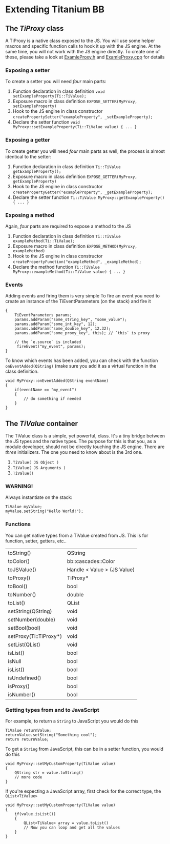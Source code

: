 # Extending Titanium BB


## The *TiProxy* class
A TiProxy is a native class exposed to the JS. You will use some helper macros and specific function calls to hook it up with the JS engine. At the same time, you will not work with the JS engine directly.
To create one of these, please take a look at [ExamleProxy.h](ExamleProxy.h) and [ExamleProxy.cpp](ExamleProxy.cpp) for details
### Exposing a setter
To create a setter you will need _four_ main parts:

1. Function declaration in class definition
```void setExampleProperty(Ti::TiValue);```
2. Exposure macro  in class definition ```EXPOSE_SETTER(MyProxy, setExampleProperty)```
3. Hook to the JS engine in class constructor ```createPropertySetter("exampleProperty", _setExampleProperty);```
4. Declare the setter function ```void MyProxy::setExampleProperty(Ti::TiValue value) { ... }```

### Exposing a getter
To create getter you will need _four_ main parts as well, the process is almost identical to the setter:

1. Function declaration in class definition
```Ti::TiValue getExampleProperty();```
2. Exposure macro in class definition ```EXPOSE_GETTER(MyProxy, getExampleProperty)```
3. Hook to the JS engine in class constructor ```createPropertyGetter("exampleProperty", _getExampleProperty);```
4. Declare the setter function ```Ti::TiValue MyProxy::getExampleProperty() { ... }```

### Exposing a method
Again, _four_ parts are required to expose a method to the JS

1. Function declaration in class definition
```Ti::TiValue exampleMethod(Ti::TiValue);```
2. Exposure macro in class definition ```EXPOSE_METHOD(MyProxy, exampleMethod)```
3. Hook to the JS engine in class constructor ```createPropertyFunction("exampleMethod", _exampleMethod);```
4. Declare the method function ```Ti::TiValue MyProxy::exampleMethod(Ti::TiValue value) { ... }```

### Events
Adding events and firing them is very simple
To fire an event you need to create an instance of the TiEventParameters (on the stack) and fire it

    {
        TiEventParameters params;
        params.addParam("some_string_key", "some_value");
        params.addParam("some_int_key", 12);
        params.addParam("some_double_key", 12.32);
        params.addParam("some_proxy_key", this); // `this` is proxy

        // the `e.source` is included
         fireEvent("my_event", params);
    }

To know which events has been added, you can check with the function `onEventAdded(QString)` (make sure you add it as a virtual function in the class definition.

    void MyProxy::onEventAdded(QString eventName)
    {
        if(eventName == "my_event")
        {
            // do something if needed
        }
    }

## The _TiValue_ container
The TiValue class is a simple, yet powerful, class. It's a tiny bridge between the JS types and the native types. The purpose for this is that you, as a module developer, should not be directly touching the JS engine. There are _three_ initializers. The one you need to know about is the 3rd one.

1. ```TiValue( JS Object )```
2. ```TiValue( JS Arguments )```
3. ```TiValue()```

### WARNING!
Always instantiate on the stack:

    TiValue myValue;  
    myValue.setString("Hello World!");

### Functions
You can get native types from a TiValue created from JS. This is for function, setter, getters, etc..

<table>
   <tr> <td>toString() </td>                  <td>QString </td> </tr> 
   <tr> <td>toColor() </td>                   <td>bb::cascades::Color </td> </tr> 
   <tr> <td>toJSValue() </td>                 <td>Handle < Value > (JS Value) </td> </tr> 
   <tr> <td>toProxy() </td>                   <td>TiProxy* </td> </tr> 
   <tr> <td>toBool() </td>                    <td>bool </td> </tr> 
   <tr> <td>toNumber() </td>                  <td>double </td> </tr> 
   <tr> <td>toList() </td>                    <td>QList<TiValue> </td> </tr> 
   <tr> <td>setString(QString) </td>          <td>void </td> </tr>
   <tr> <td>setNumber(double) </td>           <td>void </td> </tr> 
   <tr> <td>setBool(bool) </td>               <td>void </td> </tr> 
   <tr> <td>setProxy(Ti::TiProxy*) </td>      <td>void </td> </tr> 
   <tr> <td>setList(QList<Ti::TiValue>) </td> <td>void </td> </tr> 
   <tr> <td>isList() </td>                    <td>bool </td> </tr> 
   <tr> <td>isNull </td>                      <td>bool </td> </tr> 
   <tr> <td>isList() </td>                    <td>bool </td> </tr> 
   <tr> <td>isUndefined() </td>               <td>bool </td> </tr> 
   <tr> <td>isProxy() </td>                   <td>bool </td> </tr> 
   <tr> <td>isNumber() </td>                  <td>bool </td> </tr> 
</table>

### Getting types from and to JavaScript

For example, to return a `String` to JavaScript you would do this

    TiValue returnValue;
    returnValue.setString("Something cool");
    return returnValue;

To get a `String` from JavaScript, this can be in a setter function, you would do this

    void MyProxy::setMyCustomProperty(TiValue value)
    {
        QString str = value.toString()
        // more code
    }

If you're expecting a JavaScript array, first check for the correct type, the `QList<TiValue>`

    void MyProxy::setMyCustomProperty(TiValue value)
    {
        if(value.isList())
        {
            QList<TiValue> array = value.toList()
            // Now you can loop and get all the values
        }
    }
